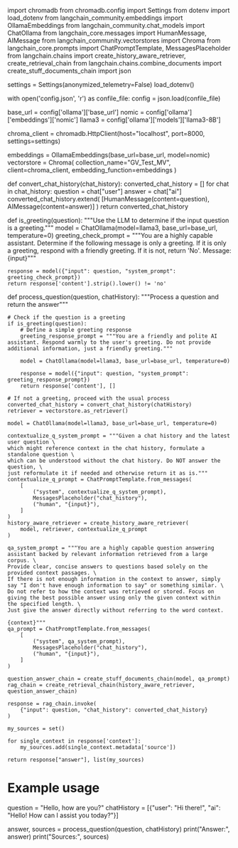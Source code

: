 import chromadb
from chromadb.config import Settings
from dotenv import load_dotenv
from langchain_community.embeddings import OllamaEmbeddings
from langchain_community.chat_models import ChatOllama
from langchain_core.messages import HumanMessage, AIMessage
from langchain_community.vectorstores import Chroma
from langchain_core.prompts import ChatPromptTemplate, MessagesPlaceholder
from langchain.chains import create_history_aware_retriever, create_retrieval_chain
from langchain.chains.combine_documents import create_stuff_documents_chain
import json

settings = Settings(anonymized_telemetry=False)
load_dotenv()

with open('config.json', 'r') as confile_file:
    config = json.load(confile_file)

base_url = config['ollama']['base_url']
nomic = config['ollama']['embeddings']['nomic']
llama3 = config['ollama']['models']['llama3-8B']

chroma_client = chromadb.HttpClient(host="localhost", port=8000, settings=settings)

embeddings = OllamaEmbeddings(base_url=base_url, model=nomic)
vectorstore = Chroma(
    collection_name="GV_Test_MV", client=chroma_client, embedding_function=embeddings
)

def convert_chat_history(chat_history):
    converted_chat_history = []
    for chat in chat_history:
        question = chat["user"]
        answer = chat["ai"]
        converted_chat_history.extend(
            [HumanMessage(content=question), AIMessage(content=answer)]
        )
    return converted_chat_history

def is_greeting(question):
    """Use the LLM to determine if the input question is a greeting."""
    model = ChatOllama(model=llama3, base_url=base_url, temperature=0)
    greeting_check_prompt = """You are a highly capable assistant. Determine if the following message is only a greeting. 
    If it is only a greeting, respond with a friendly greeting. If it is not, return 'No'.
    Message: {input}"""
    
    response = model({"input": question, "system_prompt": greeting_check_prompt})
    return response['content'].strip().lower() != 'no'

def process_question(question, chatHistory):
    """Process a question and return the answer"""

    # Check if the question is a greeting
    if is_greeting(question):
        # Define a simple greeting response
        greeting_response_prompt = """You are a friendly and polite AI assistant. Respond warmly to the user's greeting. Do not provide additional information, just a friendly greeting."""

        model = ChatOllama(model=llama3, base_url=base_url, temperature=0)

        response = model({"input": question, "system_prompt": greeting_response_prompt})
        return response['content'], []

    # If not a greeting, proceed with the usual process
    converted_chat_history = convert_chat_history(chatHistory)
    retriever = vectorstore.as_retriever()

    model = ChatOllama(model=llama3, base_url=base_url, temperature=0)

    contextualize_q_system_prompt = """Given a chat history and the latest user question \
    which might reference context in the chat history, formulate a standalone question \
    which can be understood without the chat history. Do NOT answer the question, \
    just reformulate it if needed and otherwise return it as is."""
    contextualize_q_prompt = ChatPromptTemplate.from_messages(
        [
            ("system", contextualize_q_system_prompt),
            MessagesPlaceholder("chat_history"),
            ("human", "{input}"),
        ]
    )
    history_aware_retriever = create_history_aware_retriever(
        model, retriever, contextualize_q_prompt
    )

    qa_system_prompt = """You are a highly capable question answering assistant backed by relevant information retrieved from a large corpus. \
    Provide clear, concise answers to questions based solely on the provided context passages. \
    If there is not enough information in the context to answer, simply say "I don't have enough information to say" or something similar. \
    Do not refer to how the context was retrieved or stored. Focus on giving the best possible answer using only the given context within the specified length. \
    Just give the answer directly without referring to the word context.

    {context}"""
    qa_prompt = ChatPromptTemplate.from_messages(
        [
            ("system", qa_system_prompt),
            MessagesPlaceholder("chat_history"),
            ("human", "{input}"),
        ]
    )

    question_answer_chain = create_stuff_documents_chain(model, qa_prompt)
    rag_chain = create_retrieval_chain(history_aware_retriever, question_answer_chain)

    response = rag_chain.invoke(
        {"input": question, "chat_history": converted_chat_history}
    )

    my_sources = set()

    for single_context in response['context']:
        my_sources.add(single_context.metadata['source'])

    return response["answer"], list(my_sources)

# Example usage
question = "Hello, how are you?"
chatHistory = [{"user": "Hi there!", "ai": "Hello! How can I assist you today?"}]

answer, sources = process_question(question, chatHistory)
print("Answer:", answer)
print("Sources:", sources)
